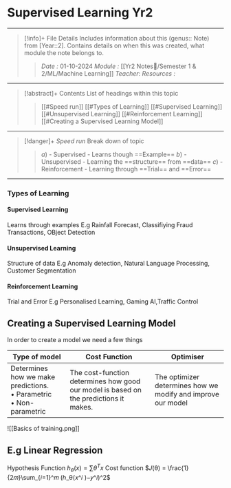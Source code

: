 # Supervised Learning Yr2
---
> [!info]+ File Details
> Includes information about this (genus:: Note) from [Year::2]. Contains details on when this was created, what module the note belongs to.
> > *Date :*  01-10-2024
> > *Module :* [[Yr2 Notes📘/Semester 1 & 2/ML/Machine Learning]]
> > *Teacher*: 
> > *Resources :*

---
> [!abstract]+ Contents
> List of headings within this topic
> > [[#Speed run]]
> [[#Types of Learning]]
> [[#Supervised Learning]]
> [[#Unsupervised Learning]]
> [[#Reinforcement Learning]]
> [[#Creating a Supervised Learning Model]]

--- 
> [!danger]+ *Speed run*
> Break down of topic 
> > $a)$ -  Supervised - Learns though ==Example==
> $b)$ - Unsupervised - Learning the ==structure== from ==data==
> $c)$ - Reinforcement - Learning through ==Trial== and ==Error==

---
### Types of Learning

#### Supervised Learning
Learns through examples 
E.g Rainfall Forecast, Classifiying Fraud Transactions, OBject Detection

#### Unsupervised Learning 
Structure of data
E.g Anomaly detection, Natural Language Processing, Customer Segmentation

#### Reinforcement Learning
Trial and Error
E.g Personalised Learning, Gaming AI,Traffic Control


## Creating a Supervised Learning Model

In order to create a model we need a few things

| Type of model                                                             | Cost Function                                                                         | Optimiser                                                    |
| ------------------------------------------------------------------------- | ------------------------------------------------------------------------------------- | ------------------------------------------------------------ |
| Determines how we make predictions. <br>• Parametric <br>• Non-parametric | The cost-function determines how good our model is based on the predictions it makes. | The optimizer determines how we modify and improve our model |
![[Basics of training.png]]

## E.g Linear Regression

Hypothesis Function $h_\theta(x) = \sum\theta^Tx$
Cost function $𝐽(θ) = \frac{1}{2𝑚}\sum_{𝑖=1}^𝑚 (ℎ_θ(𝑥^𝑖 )−𝑦^𝑖)^2$ 
